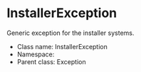 InstallerException
===============

Generic exception for the installer systems.




* Class name: InstallerException
* Namespace: 
* Parent class: Exception








